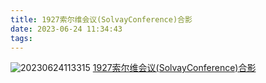 ```yaml
---
title: 1927索尔维会议(SolvayConference)合影
date: 2023-06-24 11:34:43
tags:
---
```

![20230624113315](https://cdn.jsdelivr.net/gh/Corner430/Picture1/images/20230624113315.png)<!--more-->
[1927索尔维会议(SolvayConference)合影](https://jerkwin.github.io/2014/10/14/1927%E7%B4%A2%E5%B0%94%E7%BB%B4%E4%BC%9A%E8%AE%AE(SolvayConference)%E5%90%88%E5%BD%B1/)